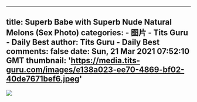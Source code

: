 
---
title: Superb Babe with Superb Nude Natural Melons (Sex Photo)
categories: 
    - 图片
    - Tits Guru - Daily Best
author: Tits Guru - Daily Best
comments: false
date: Sun, 21 Mar 2021 07:52:10 GMT
thumbnail: 'https://media.tits-guru.com/images/e138a023-ee70-4869-bf02-40de7671bef6.jpeg'
---

<div>   
<img src="https://media.tits-guru.com/images/e138a023-ee70-4869-bf02-40de7671bef6.jpeg" referrerpolicy="no-referrer">  
</div>
            